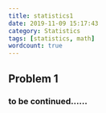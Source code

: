 ```yaml
---
title: statistics1
date: 2019-11-09 15:17:43
category: Statistics
tags: [statistics, math]
wordcount: true
---
```


## Problem 1

### to be continued......

